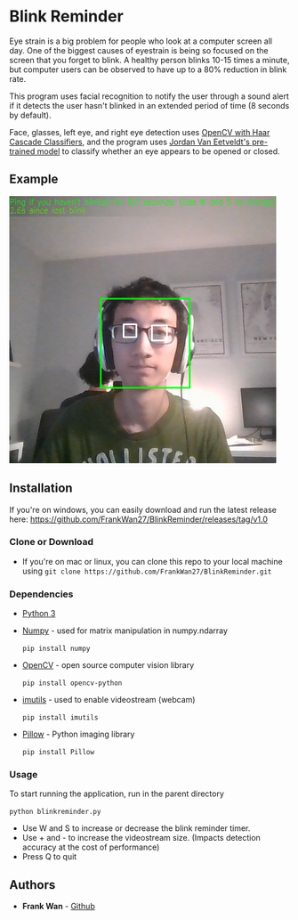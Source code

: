 # Blink Reminder

Eye strain is a big problem for people who look at a computer screen all day. One of the biggest causes of eyestrain is being so focused on the screen that you forget to blink. A healthy person blinks 10-15 times a minute, but computer users can be observed to have up to a 80% reduction in blink rate. 

This program uses facial recognition to notify the user through a sound alert if it detects the user hasn't blinked in an extended period of time (8 seconds by default).

Face, glasses, left eye, and right eye detection uses [OpenCV with Haar Cascade Classifiers](https://github.com/opencv/opencv/tree/master/data/haarcascades), and the program uses [Jordan Van Eetveldt's pre-trained model](https://github.com/Guarouba/face_rec) to classify whether an eye appears to be opened or closed. 
## Example
![Example](https://github.com/FrankWan27/FrankWan27.github.io/blob/master/images/blink.png)
## Installation

If you're on windows, you can easily download and run the latest release here: https://github.com/FrankWan27/BlinkReminder/releases/tag/v1.0

### Clone or Download

- If you're on mac or linux, you can clone this repo to your local machine using 
```git clone https://github.com/FrankWan27/BlinkReminder.git```

### Dependencies

- [Python 3 ](https://www.python.org/downloads/)
- [Numpy](https://numpy.org/) - used for matrix manipulation in numpy.ndarray

  ```pip install numpy```
- [OpenCV](https://opencv.org/) - open source computer vision library
 
  ```pip install opencv-python```
- [imutils](https://pypi.org/project/imutils/) - used to enable videostream (webcam)
 
  ```pip install imutils```
- [Pillow](https://python-pillow.org/) - Python imaging library
 
  ```pip install Pillow```
 
### Usage
To start running the application, run in the parent directory
 
 ```python blinkreminder.py```
- Use W and S to increase or decrease the blink reminder timer. 
- Use + and - to increase the videostream size. (Impacts detection accuracy at the cost of performance)
- Press Q to quit

## Authors

* **Frank Wan** - [Github](https://github.com/FrankWan27)
